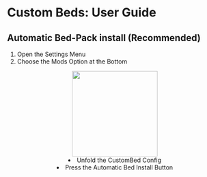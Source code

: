 # Custom Beds: User Guide

## Automatic Bed-Pack install (Recommended)

1. Open the Settings Menu
2. Choose the Mods Option at the Bottom
   
<div align=center>
<img width="200" src="./docs/images/CustomBedsUser1.jpg>

</div>

3. Unfold the CustomBed Config
4. Press the Automatic Bed Install Button
